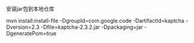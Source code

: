 安装jar包到本地仓库

mvn install:install-file -DgroupId=com.google.code -DartifactId=kaptcha -Dversion=2.3 -Dfile=kaptcha-2.3.2.jar -Dpackaging=jar -DgeneratePom=true
